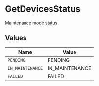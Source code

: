 # GetDevicesStatus

Maintenance mode status


## Values

| Name             | Value            |
| ---------------- | ---------------- |
| `PENDING`        | PENDING          |
| `IN_MAINTENANCE` | IN_MAINTENANCE   |
| `FAILED`         | FAILED           |